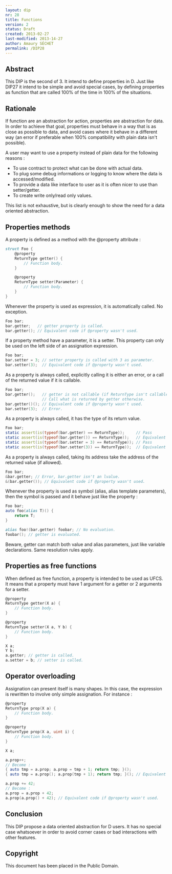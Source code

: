 ```yaml
---
layout: dip
nr: 28
title: Functions
version: 2
status: Draft
created: 2013-02-27
last-modified: 2013-14-27
author: Amaury SÉCHET
permalink: /DIP28
---
```


Abstract
--------

This DIP is the second of 3. It intend to define properties in D. Just
like DIP27 it intend to be simple and avoid special cases, by defining
properties as function that are called 100% of the time in 100% of the
situations.

Rationale
---------

If function are an abstraction for action, properties are abstraction
for data. In order to achieve that goal, properties must behave in a way
that is as close as possible to data, and avoid cases where it behave in
a different way (an error if preferable when 100% compatibility with
plain data isn't possible).

A user may want to use a property instead of plain data for the
following reasons :

-   To use contract to protect what can be done with actual data.
-   To plug some debug informations or logging to know where the data
    is accessed/modified.
-   To provide a data like interface to user as it is often nicer to use
    than setter/getter.
-   To create write only/read only values.

This list is not exhaustive, but is clearly enough to show the need for
a data oriented abstraction.

Properties methods
------------------

A property is defined as a method with the @property attribute :

```d
struct Foo {
    @property
    ReturnType getter() {
        // Function body.
    }

    @property
    ReturnType setter(Parameter) {
        // Function body.
    }
}
```

Whenever the property is used as expression, it is automatically called.
No exception.

```d
Foo bar;
bar.getter;   // getter property is called.
bar.getter(); // Equivalent code if @property wasn't used.
```

If a property method have a parameter, it is a setter. This property can
only be used on the left side of an assignation expression.

```d
Foo bar;
bar.setter = 3; // setter property is called with 3 as parameter.
bar.setter(3);  // Equivalent code if @property wasn't used.
```

As a property is always called, explicitly calling it is either an
error, or a call of the returned value if it is callable.

```d
Foo bar;
bar.getter();   // getter is not callable (if ReturnType isn't callable).
                // Call what is returned by getter otherwise.
bar.getter()(); // Equivalent code if @property wasn't used.
bar.setter(3);  // Error.
```

As a property is always called, it has the type of its return value.

```d
Foo bar;
static assert(is(typeof(bar.getter) == ReturnType));     // Pass
static assert(is(typeof(bar.getter()) == ReturnType));   // Equivalent code if @property wasn't used.
static assert(is(typeof(bar.setter = 3) == ReturnType)); // Pass
static assert(is(typeof(bar.setter(3)) == ReturnType));  // Equivalent code if @property wasn't used.
```

As a property is always called, taking its address take the address of
the returned value (if allowed).

```d
Foo bar;
&bar.getter; // Error, bar.getter isn't an lvalue.
&(bar.getter()); // Equivalent code if @property wasn't used.
```

Whenever the property is used as symbol (alias, alias template
parameters), then the symbol is passed and it behave just like the
property :

```d
Foo bar;
auto foo(alias T)() {
    return T;
}

alias foo!(bar.getter) foobar; // No evaluation.
foobar(); // getter is evaluated.
```

Beware, getter can match both value and alias parameters, just like
variable declarations. Same resolution rules apply.

Properties as free functions
----------------------------

When defined as free function, a property is intended to be used as
UFCS. It means that a property must have 1 argument for a getter or 2
arguments for a setter.

```d
@property
ReturnType getter(X a) {
    // Function body.
}

@property
ReturnType setter(X a, Y b) {
    // Function body.
}

X a;
Y b;
a.getter; // getter is called.
a.setter = b; // setter is called.
```

Operator overloading
--------------------

Assignation can present itself is many shapes. In this case, the
expression is rewritten to involve only simple assignation. For instance
:

```d
@property
ReturnType prop(X a) {
    // Function body.
}

@property
ReturnType prop(X a, uint i) {
    // Function body.
}

X a;

a.prop++;
// Become :
{ auto tmp = a.prop; a.prop = tmp + 1; return tmp; }();
{ auto tmp = a.prop(); a.prop(tmp + 1); return tmp; }(); // Equivalent code if @property wasn't used.

a.prop += 42;
// Become :
a.prop = a.prop + 42;
a.prop(a.prop() + 42); // Equivalent code if @property wasn't used.
```

Conclusion
----------

This DIP propose a data oriented abstraction for D users. It has no
special case whatsoever in order to avoid corner cases or bad
interactions with other features.

Copyright
---------

This document has been placed in the Public Domain.
